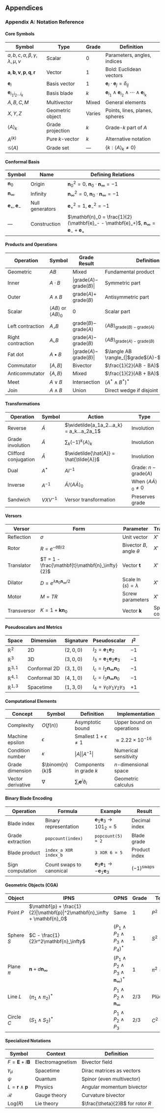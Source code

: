 ## Appendices

### Appendix A: Notation Reference

#### Core Symbols

| Symbol | Type | Grade | Definition |
|--------|------|-------|------------|
| $a, b, c, \alpha, \beta, \gamma, \lambda, \mu, \nu$ | Scalar | 0 | Parameters, angles, indices |
| $\mathbf{a}, \mathbf{b}, \mathbf{v}, \mathbf{p}, \mathbf{q}, \mathbf{r}$ | Vector | 1 | Bold: Euclidean vectors |
| $\mathbf{e}_i$ | Basis vector | 1 | $\mathbf{e}_i \cdot \mathbf{e}_j = \delta_{ij}$ |
| $\mathbf{e}_{i_1i_2...i_k}$ | Basis blade | $k$ | $\mathbf{e}_{i_1} \wedge \mathbf{e}_{i_2} \wedge \cdots \wedge \mathbf{e}_{i_k}$ |
| $A, B, C, M$ | Multivector | Mixed | General elements |
| $X, Y, Z$ | Geometric object | Varies | Points, lines, planes, spheres |
| $\langle A \rangle_k$ | Grade projection | $k$ | Grade-$k$ part of $A$ |
| $A^{(k)}$ | Pure $k$-vector | $k$ | Alternative notation |
| $\mathcal{G}(A)$ | Grade set | — | $\{k : \langle A \rangle_k \neq 0\}$ |

#### Conformal Basis

| Symbol | Name | Defining Relations |
|--------|------|-------------------|
| $\mathbf{n}_0$ | Origin | $\mathbf{n}_0^2 = 0$, $\mathbf{n}_0 \cdot \mathbf{n}_\infty = -1$ |
| $\mathbf{n}_\infty$ | Infinity | $\mathbf{n}_\infty^2 = 0$, $\mathbf{n}_0 \cdot \mathbf{n}_\infty = -1$ |
| $\mathbf{e}_+, \mathbf{e}_-$ | Null generators | $\mathbf{e}_+^2 = 1$, $\mathbf{e}_-^2 = -1$ |
| — | Construction | $\mathbf{n}_0 = \frac{1}{2}(\mathbf{e}_- - \mathbf{e}_+)$, $\mathbf{n}_\infty = \mathbf{e}_- + \mathbf{e}_+$ |

#### Products and Operations

| Operation | Symbol | Grade Result | Definition |
|-----------|--------|--------------|------------|
| Geometric | $AB$ | Mixed | Fundamental product |
| Inner | $A \cdot B$ | $\|$grade$(A) -$ grade$(B)\|$ | Symmetric part |
| Outer | $A \wedge B$ | grade$(A) +$ grade$(B)$ | Antisymmetric part |
| Scalar | $\langle AB \rangle$ or $\langle AB \rangle_0$ | 0 | Scalar part |
| Left contraction | $A \lrcorner B$ | grade$(B) -$ grade$(A)$ | $\langle AB \rangle_{\text{grade}(B)-\text{grade}(A)}$ |
| Right contraction | $A \llcorner B$ | grade$(A) -$ grade$(B)$ | $\langle AB \rangle_{\text{grade}(A)-\text{grade}(B)}$ |
| Fat dot | $A \bullet B$ | $\|$grade$(A) -$ grade$(B)\|$ | $\langle AB \rangle_{\|$grade$(A)-$grade$(B)\|}$ |
| Commutator | $[A,B]$ | Bivector | $\frac{1}{2}(AB - BA)$ |
| Anticommutator | $\{A,B\}$ | Mixed | $\frac{1}{2}(AB + BA)$ |
| Meet | $A \vee B$ | Intersection | $(A^* \wedge B^*)^*$ |
| Join | $A \wedge B$ | Union | Direct wedge if disjoint |

#### Transformations

| Operation | Symbol | Action | Type |
|-----------|--------|--------|------|
| Reverse | $\tilde{A}$ | $\widetilde{a_1a_2...a_k} = a_k...a_2a_1$ | Involution |
| Grade involution | $\hat{A}$ | $\sum_k (-1)^k \langle A \rangle_k$ | Involution |
| Clifford conjugation | $\bar{A}$ | $\widetilde{\hat{A}} = \hat{\tilde{A}}$ | Involution |
| Dual | $A^*$ | $AI^{-1}$ | Grade: $n - \text{grade}(A)$ |
| Inverse | $A^{-1}$ | $\tilde{A}/\langle A\tilde{A} \rangle_0$ | When $\langle A\tilde{A} \rangle_0 \neq 0$ |
| Sandwich | $VXV^{-1}$ | Versor transformation | Preserves grade |

#### Versors

| Versor | Form | Parameter | Transformation |
|--------|------|-----------|----------------|
| Reflection | $\sigma$ | Unit vector | $X' = -\sigma X \sigma$ |
| Rotor | $R = e^{-\theta B/2}$ | Bivector $B$, angle $\theta$ | $X' = RX\tilde{R}$ |
| Translator | $T = 1 - \frac{\mathbf{t}\mathbf{n}_\infty}{2}$ | Vector $\mathbf{t}$ | $X' = TX\tilde{T}$ |
| Dilator | $D = e^{\lambda\mathbf{n}_0\mathbf{n}_\infty/2}$ | Scale $\ln(s) = \lambda$ | $X' = DX\tilde{D}$ |
| Motor | $M = TR$ | Screw parameters | $X' = MX\tilde{M}$ |
| Transversor | $K = 1 + \mathbf{k}\mathbf{n}_0$ | Vector $\mathbf{k}$ | Special conformal |

#### Pseudoscalars and Metrics

| Space | Dimension | Signature | Pseudoscalar | $I^2$ |
|-------|-----------|-----------|--------------|-------|
| $\mathbb{R}^2$ | 2D | $(2,0,0)$ | $I_2 = \mathbf{e}_1\mathbf{e}_2$ | $-1$ |
| $\mathbb{R}^3$ | 3D | $(3,0,0)$ | $I_3 = \mathbf{e}_1\mathbf{e}_2\mathbf{e}_3$ | $-1$ |
| $\mathbb{R}^{3,1}$ | Conformal 2D | $(3,1,0)$ | $I_c = I_2\mathbf{n}_\infty\mathbf{n}_0$ | $-1$ |
| $\mathbb{R}^{4,1}$ | Conformal 3D | $(4,1,0)$ | $I_c = I_3\mathbf{n}_\infty\mathbf{n}_0$ | $-1$ |
| $\mathbb{R}^{1,3}$ | Spacetime | $(1,3,0)$ | $I_4 = \gamma_0\gamma_1\gamma_2\gamma_3$ | $+1$ |

#### Computational Elements

| Concept | Symbol | Definition | Implementation |
|---------|--------|------------|----------------|
| Complexity | $O(f(n))$ | Asymptotic bound | Upper bound on operations |
| Machine epsilon | $\epsilon$ | Smallest $1 + \epsilon \neq 1$ | $\approx 2.22 \times 10^{-16}$ |
| Condition number | $\kappa$ | $\|A\|\|A^{-1}\|$ | Numerical sensitivity |
| Grade dimension | $\binom{n}{k}$ | Components in grade $k$ | $n$-dimensional space |
| Vector derivative | $\nabla$ | $\sum_i \mathbf{e}^i\partial_i$ | Geometric calculus |

#### Binary Blade Encoding

| Operation | Formula | Example | Result |
|-----------|---------|---------|--------|
| Blade index | Binary representation | $\mathbf{e}_1\mathbf{e}_3 \rightarrow 101_2 = 5$ | Decimal index |
| Grade extraction | `popcount(index)` | `popcount(5) = 2` | Blade grade |
| Blade product | `index_a XOR index_b` | `3 XOR 6 = 5` | Product index |
| Sign computation | Count swaps to canonical | $\mathbf{e}_3\mathbf{e}_1 \rightarrow -\mathbf{e}_1\mathbf{e}_3$ | $(-1)^{\text{swaps}}$ |

#### Geometric Objects (CGA)

| Object | IPNS | OPNS | Grade | Test |
|--------|------|------|-------|------|
| Point $P$ | $\mathbf{p} + \frac{1}{2}\|\mathbf{p}\|^2\mathbf{n}_\infty + \mathbf{n}_0$ | Same | 1 | $P^2 = 0$ |
| Sphere $S$ | $C - \frac{1}{2}r^2\mathbf{n}_\infty$ | $(P_1 \wedge P_2 \wedge P_3 \wedge P_4)^*$ | 1 | $S^2 = r^2$ |
| Plane $\pi$ | $\mathbf{n} + d\mathbf{n}_\infty$ | $(P_1 \wedge P_2 \wedge P_3 \wedge \mathbf{n}_\infty)^*$ | 1 | $\pi^2 = 1$ |
| Line $L$ | $(\pi_1 \wedge \pi_2)^*$ | $P_1 \wedge P_2 \wedge \mathbf{n}_\infty$ | 2/3 | Plücker |
| Circle $C$ | $(S_1 \wedge S_2)^*$ | $P_1 \wedge P_2 \wedge P_3$ | 2/3 | $C^2 > 0$ |

#### Specialized Notations

| Symbol | Context | Definition |
|--------|---------|------------|
| $F = \mathbf{E} + I\mathbf{B}$ | Electromagnetism | Bivector field |
| $\gamma_\mu$ | Spacetime | Dirac matrices as vectors |
| $\psi$ | Quantum | Spinor (even multivector) |
| $L = \mathbf{r} \wedge \mathbf{p}$ | Physics | Angular momentum bivector |
| $\mathcal{R}$ | Gauge theory | Curvature bivector |
| $\text{Log}(R)$ | Lie theory | $\frac{\theta}{2}B$ for rotor $R$ |
